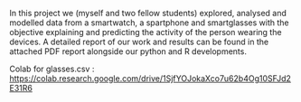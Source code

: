 In this project we (myself and two fellow students) explored, analysed and modelled data from a smartwatch, a spartphone and smartglasses with the objective explaining and predicting the activity of the person wearing the devices. A detailed report of our
work and results can be found in the attached PDF report alongside our python and R developments.

            
Colab for glasses.csv : https://colab.research.google.com/drive/1SjfYOJokaXco7u62b4Og10SFJd2E31R6
